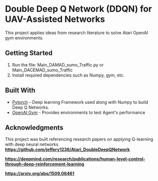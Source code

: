 # Double Deep Q Network (DDQN) for UAV-Assisted Networks

This project applies ideas from research literature to solve Atari OpenAI gym environments.

## Getting Started

1. Run the file: Main_DAMAD_sumo_Traffic.py or Main_DACEMAD_sumo_Traffic
2. Install required dependencies such as Numpy, gym, etc.

## Built With

* [Pytorch](https://pytorch.org/) - Deep learning Framework used along with Numpy to build Deep Q Networks.
* [OpenAI Gym](https://gym.openai.com/) - Provides environments to test Agent's performance

## Acknowledgments

This project was built referencing research papers on applying Q-learning with deep neural networks
**https://github.com/jeffery1236/Atari_DoubleDeepQNetwork**

**https://deepmind.com/research/publications/human-level-control-through-deep-reinforcement-learning**

**https://arxiv.org/abs/1509.06461**
